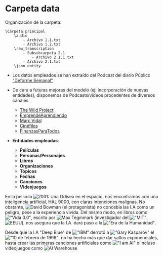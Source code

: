 # Carpeta data

Organización de la carpeta:

```
\Carpeta principal
   	\audio
        - Archivo 1.1.txt
        - Archivo 1.2.txt
   	\raw_transcription
        - Subsubcarpeta 2.1
            - Archivo 2.1.1.txt
        - Archivo 2.1.txt
   	\json_entity
```

* Los datos empleados se han extraído del Podcast del diario Público ["Deforme Semanal"](https://www.publico.es/publico-tv/deforme-semanal)
* De cara a futuras mejoras del modelo (ej: incorporación de nuevas entidades), disponemos de Podcasts/vídeos procedentes de diversos canales:
	* [The Wild Project](https://www.youtube.com/@TheWildProject)
	* [EmprendeAprendiendo](https://www.youtube.com/@EmprendeAprendiendo)
	* [Marc Vidal](https://www.youtube.com/@marc_vidal)
	* [Cinéfilos](https://www.youtube.com/@LosCinefilos)
	* [FinanzasParaTodos](https://www.youtube.com/@FinanzasparatodosYT)

* __Entidades empleadas__:
	* __Películas__
	* __Personas/Personajes__
	* __Libros__
	* __Organizaciones__
	* __Tópicos__
	* __Fechas__
	* __Canciones__
	* __Videojuegos__

En la película ![2001: Una Odisea en el espacio](https://img.shields.io/badge/Pel%C3%ADcula-2001%3A%20Una%20Odisea%20en%20el%20Espacio-blue), nos encontramos con una inteligencia artificial, HAL 9000, con claras intenciones malignas. No obstante, ![David Bowman](https://img.shields.io/badge/Persona-David%20Bowman-green) (el protagonista) no concebía las I.A como un peligro, pese a la experiencia vivida.
Del mismo modo, en libros como !["Vida 3.0"](https://img.shields.io/badge/Libro-Vida%203.0-orange), escrito por ![Max Tegmmark](https://img.shields.io/badge/Persona-Max%20Tegmmark-green) (investigador del !["MiT"](https://img.shields.io/badge/Organización-MiT-red), ![EEUU](https://img.shields.io/badge/Lugares-EEUU-yellow)), nos asegura que la I.A. dará paso a la !["Era de la Humanidad"](https://img.shields.io/badge/T%C3%B3picos-Era%20de%20la%20Humanidad-purple).

Desde que la I.A "Deep Blue" de !["IBM"](https://img.shields.io/badge/Organización-IBM-red) derrotó a !["Gary Kasparov"](https://img.shields.io/badge/Persona-Gary%20Kasparov-green) el !["10 de febrero de 1996"](https://img.shields.io/badge/Organización-10%20de%20febrero%20de%201996-pink), no ha hecho más que dar saltos exponenciales, hasta crear las primeras canciones artificiales como !["I am AI"](https://img.shields.io/badge/Canción-I%20am%20AI-white) o incluso videojuegos como ![AI Warehouse](https://img.shields.io/badge/Videojuego-AI%20Warehouse-brown)
